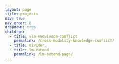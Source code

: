 ```yaml
---
layout: page
title: projects
nav: true
nav_order: 6
dropdown: true
children:
  - title: vlm-knowledge-conflict
    permalink: /cross-modality-knowledge-conflict/
  - title: divider
  - title: lm-extend
    permalink: /lm-extend-page/
---
```


